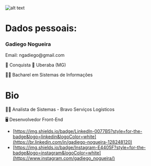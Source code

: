 ![alt text](https://github.com/GadiegoN.png)

# Dados pessoais:
  <h3> Gadiego Nogueira </h3>
  <p> Email: ngadiego@gmail.com </p>
  <p> 📌 Conquista 🔁 Uberaba (MG) </p>
  <p> 👨‍🎓 Bacharel em Sistemas de Informações </p>
  
# Bio

<p> 👨‍💻 Analista de Sistemas - Bravo Serviços Logísticos </p>
<p> 🖥️ Desenvolvedor Front-End </p>

- [https://img.shields.io/badge/LinkedIn-0077B5?style=for-the-badge&logo=linkedin&logoColor=white](https://br.linkedin.com/in/gadiego-nogueira-128248120)
- [https://img.shields.io/badge/Instagram-E4405F?style=for-the-badge&logo=instagram&logoColor=white](https://www.instagram.com/gadiego_nogueira/)
